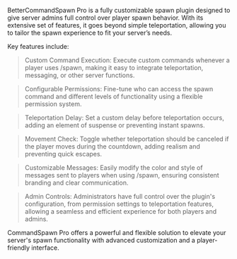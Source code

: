 BetterCommandSpawn Pro is a fully customizable spawn plugin designed to give server admins full control over player spawn behavior. With its extensive set of features, it goes beyond simple teleportation, allowing you to tailor the spawn experience to fit your server’s needs.

Key features include:

> Custom Command Execution: Execute custom commands whenever a player uses /spawn, making it easy to integrate teleportation,
                          messaging, or other server functions.

> Configurable Permissions: Fine-tune who can access the spawn command and different levels of functionality using a 
                          flexible permission system.

> Teleportation Delay: Set a custom delay before teleportation occurs, adding an element of suspense or preventing 
                       instant spawns.

> Movement Check: Toggle whether teleportation should be canceled if the player moves during the countdown,
                  adding realism and preventing quick escapes.

>Customizable Messages: Easily modify the color and style of messages sent to players when using /spawn,
                        ensuring consistent branding and clear communication.

>Admin Controls: Administrators have full control over the plugin's configuration, from permission settings to teleportation features,
                 allowing a seamless and efficient experience for both players and admins.

CommandSpawn Pro offers a powerful and flexible solution to elevate your server's spawn functionality with advanced customization     and a player-friendly interface.
